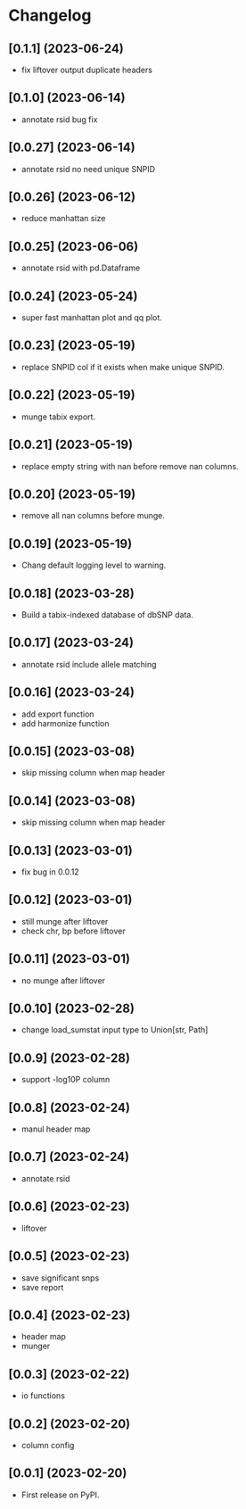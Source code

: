 # Changelog

## [0.1.1] (2023-06-24)

* fix liftover output duplicate headers

## [0.1.0] (2023-06-14)

* annotate rsid bug fix

## [0.0.27] (2023-06-14)

* annotate rsid no need unique SNPID


## [0.0.26] (2023-06-12)

* reduce manhattan size

## [0.0.25] (2023-06-06)

* annotate rsid with pd.Dataframe

## [0.0.24] (2023-05-24)

* super fast manhattan plot and qq plot.

## [0.0.23] (2023-05-19)

* replace SNPID col if it exists when make unique SNPID.

## [0.0.22] (2023-05-19)

* munge tabix export.

## [0.0.21] (2023-05-19)

* replace empty string with nan before remove nan columns.

## [0.0.20] (2023-05-19)

* remove all nan columns before munge.

## [0.0.19] (2023-05-19)

* Chang default logging level to warning.

## [0.0.18] (2023-03-28)

* Build a tabix-indexed database of dbSNP data.

## [0.0.17] (2023-03-24)

* annotate rsid include allele matching

## [0.0.16] (2023-03-24)

* add export function
* add harmonize function

## [0.0.15] (2023-03-08)

* skip missing column when map header

## [0.0.14] (2023-03-08)

* skip missing column when map header

## [0.0.13] (2023-03-01)

* fix bug in 0.0.12

## [0.0.12] (2023-03-01)

* still munge after liftover
* check chr, bp before liftover

## [0.0.11] (2023-03-01)

* no munge after liftover

## [0.0.10] (2023-02-28)

* change load_sumstat input type to Union[str, Path]

## [0.0.9] (2023-02-28)

* support -log10P column

## [0.0.8] (2023-02-24)

* manul header map

## [0.0.7] (2023-02-24)

* annotate rsid

## [0.0.6] (2023-02-23)

* liftover

## [0.0.5] (2023-02-23)

* save significant snps
* save report

## [0.0.4] (2023-02-23)

* header map
* munger

## [0.0.3] (2023-02-22)

* io functions


## [0.0.2] (2023-02-20)

* column config


## [0.0.1] (2023-02-20)

* First release on PyPI.
